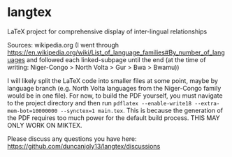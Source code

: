 # langtex
LaTeX project for comprehensive display of inter-lingual relationships

Sources: wikipedia.org (I went through https://en.wikipedia.org/wiki/List_of_language_families#By_number_of_languages and followed each linked-subpage until the end (at the time of writing: Niger-Congo > North Volta > Gur > Bwa > Bwamu))

I will likely split the LaTeX code into smaller files at some point, maybe by language branch (e.g. North Volta languages from the Niger-Congo family would be in one file). For now, to build the PDF yourself, you must navigate to the project directory and then run ```pdflatex --enable-write18 --extra-mem-bot=10000000 --synctex=1 main.tex```. This is because the generation of the PDF requires too much power for the default build process. THIS MAY ONLY WORK ON MIKTEX.

Please discuss any questions you have here: https://github.com/duncanjoly13/langtex/discussions
